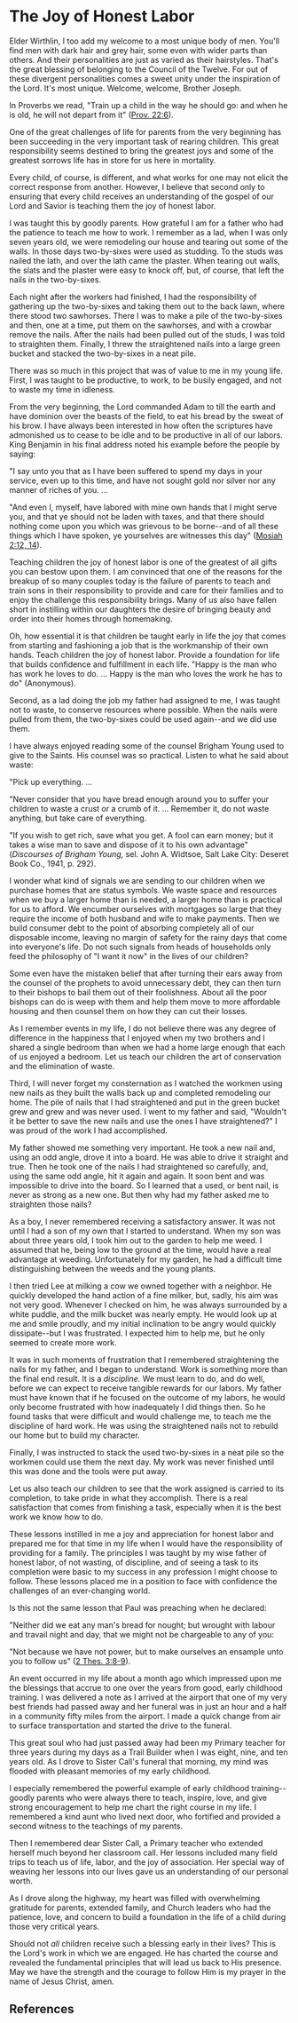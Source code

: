# The Joy of Honest Labor

Elder Wirthlin, I too add my welcome to a most unique body of men. You'll find
men with dark hair and grey hair, some even with wider parts than others. And
their personalities are just as varied as their hairstyles. That's the great
blessing of belonging to the Council of the Twelve. For out of these divergent
personalities comes a sweet unity under the inspiration of the Lord. It's most
unique. Welcome, welcome, Brother Joseph.

In Proverbs we read, "Train up a child in the way he should go: and when he is
old, he will not depart from it" ([Prov.
22:6](/scriptures/ot/prov/22.6?lang=eng#5)).

One of the great challenges of life for parents from the very beginning has
been succeeding in the very important task of rearing children. This great
responsibility seems destined to bring the greatest joys and some of the
greatest sorrows life has in store for us here in mortality.

Every child, of course, is different, and what works for one may not elicit
the correct response from another. However, I believe that second only to
ensuring that every child receives an understanding of the gospel of our Lord
and Savior is teaching them the joy of honest labor.

I was taught this by goodly parents. How grateful I am for a father who had
the patience to teach me how to work. I remember as a lad, when I was only
seven years old, we were remodeling our house and tearing out some of the
walls. In those days two-by-sixes were used as studding. To the studs was
nailed the lath, and over the lath came the plaster. When tearing out walls,
the slats and the plaster were easy to knock off, but, of course, that left
the nails in the two-by-sixes.

Each night after the workers had finished, I had the responsibility of
gathering up the two-by-sixes and taking them out to the back lawn, where
there stood two sawhorses. There I was to make a pile of the two-by-sixes and
then, one at a time, put them on the sawhorses, and with a crowbar remove the
nails. After the nails had been pulled out of the studs, I was told to
straighten them. Finally, I threw the straightened nails into a large green
bucket and stacked the two-by-sixes in a neat pile.

There was so much in this project that was of value to me in my young life.
First, I was taught to be productive, to work, to be busily engaged, and not
to waste my time in idleness.

From the very beginning, the Lord commanded Adam to till the earth and have
dominion over the beasts of the field, to eat his bread by the sweat of his
brow. I have always been interested in how often the scriptures have
admonished us to cease to be idle and to be productive in all of our labors.
King Benjamin in his final address noted his example before the people by
saying:

"I say unto you that as I have been suffered to spend my days in your service,
even up to this time, and have not sought gold nor silver nor any manner of
riches of you. ...

"And even I, myself, have labored with mine own hands that I might serve you,
and that ye should not be laden with taxes, and that there should nothing come
upon you which was grievous to be borne--and of all these things which I have
spoken, ye yourselves are witnesses this day" ([Mosiah 2:12,
14](/scriptures/bofm/mosiah/2.12,14?lang=eng#11)).

Teaching children the joy of honest labor is one of the greatest of all gifts
you can bestow upon them. I am convinced that one of the reasons for the
breakup of so many couples today is the failure of parents to teach and train
sons in their responsibility to provide and care for their families and to
enjoy the challenge this responsibility brings. Many of us also have fallen
short in instilling within our daughters the desire of bringing beauty and
order into their homes through homemaking.

Oh, how essential it is that children be taught early in life the joy that
comes from starting and fashioning a job that is the workmanship of their own
hands. Teach children the joy of honest labor. Provide a foundation for life
that builds confidence and fulfillment in each life. "Happy is the man who has
work he loves to do. ... Happy is the man who loves the work he has to do"
(Anonymous).

Second, as a lad doing the job my father had assigned to me, I was taught not
to waste, to conserve resources where possible. When the nails were pulled
from them, the two-by-sixes could be used again--and we did use them.

I have always enjoyed reading some of the counsel Brigham Young used to give
to the Saints. His counsel was so practical. Listen to what he said about
waste:

"Pick up everything. ...

"Never consider that you have bread enough around you to suffer your children
to waste a crust or a crumb of it. ... Remember it, do not waste anything, but
take care of everything.

"If you wish to get rich, save what you get. A fool can earn money; but it
takes a wise man to save and dispose of it to his own advantage" (_Discourses
of Brigham Young,_ sel. John A. Widtsoe, Salt Lake City: Deseret Book Co.,
1941, p. 292).

I wonder what kind of signals we are sending to our children when we purchase
homes that are status symbols. We waste space and resources when we buy a
larger home than is needed, a larger home than is practical for us to afford.
We encumber ourselves with mortgages so large that they require the income of
both husband and wife to make payments. Then we build consumer debt to the
point of absorbing completely all of our disposable income, leaving no margin
of safety for the rainy days that come into everyone's life. Do not such
signals from heads of households only feed the philosophy of "I want it now"
in the lives of our children?

Some even have the mistaken belief that after turning their ears away from the
counsel of the prophets to avoid unnecessary debt, they can then turn to their
bishops to bail them out of their foolishness. About all the poor bishops can
do is weep with them and help them move to more affordable housing and then
counsel them on how they can cut their losses.

As I remember events in my life, I do not believe there was any degree of
difference in the happiness that I enjoyed when my two brothers and I shared a
single bedroom than when we had a home large enough that each of us enjoyed a
bedroom. Let us teach our children the art of conservation and the elimination
of waste.

Third, I will never forget my consternation as I watched the workmen using new
nails as they built the walls back up and completed remodeling our home. The
pile of nails that I had straightened and put in the green bucket grew and
grew and was never used. I went to my father and said, "Wouldn't it be better
to save the new nails and use the ones I have straightened?" I was proud of
the work I had accomplished.

My father showed me something very important. He took a new nail and, using an
odd angle, drove it into a board. He was able to drive it straight and true.
Then he took one of the nails I had straightened so carefully, and, using the
same odd angle, hit it again and again. It soon bent and was impossible to
drive into the board. So I learned that a used, or bent nail, is never as
strong as a new one. But then why had my father asked me to straighten those
nails?

As a boy, I never remembered receiving a satisfactory answer. It was not until
I had a son of my own that I started to understand. When my son was about
three years old, I took him out to the garden to help me weed. I assumed that
he, being low to the ground at the time, would have a real advantage at
weeding. Unfortunately for my garden, he had a difficult time distinguishing
between the weeds and the young plants.

I then tried Lee at milking a cow we owned together with a neighbor. He
quickly developed the hand action of a fine milker, but, sadly, his aim was
not very good. Whenever I checked on him, he was always surrounded by a white
puddle, and the milk bucket was nearly empty. He would look up at me and smile
proudly, and my initial inclination to be angry would quickly dissipate--but I
was frustrated. I expected him to help me, but he only seemed to create more
work.

It was in such moments of frustration that I remembered straightening the
nails for my father, and I began to understand. Work is something more than
the final end result. It is a _discipline._ We must learn to do, and do well,
before we can expect to receive tangible rewards for our labors. My father
must have known that if he focused on the outcome of my labors, he would only
become frustrated with how inadequately I did things then. So he found tasks
that were difficult and would challenge me, to teach me the discipline of hard
work. He was using the straightened nails not to rebuild our home but to build
my character.

Finally, I was instructed to stack the used two-by-sixes in a neat pile so the
workmen could use them the next day. My work was never finished until this was
done and the tools were put away.

Let us also teach our children to see that the work assigned is carried to its
completion, to take pride in what they accomplish. There is a real
satisfaction that comes from finishing a task, especially when it is the best
work we know how to do.

These lessons instilled in me a joy and appreciation for honest labor and
prepared me for that time in my life when I would have the responsibility of
providing for a family. The principles I was taught by my wise father of
honest labor, of not wasting, of discipline, and of seeing a task to its
completion were basic to my success in any profession I might choose to
follow. These lessons placed me in a position to face with confidence the
challenges of an ever-changing world.

Is this not the same lesson that Paul was preaching when he declared:

"Neither did we eat any man's bread for nought; but wrought with labour and
travail night and day, that we might not be chargeable to any of you:

"Not because we have not power, but to make ourselves an ensample unto you to
follow us" ([2 Thes. 3:8-9](/scriptures/nt/2-thes/3.8-9?lang=eng#7)).

An event occurred in my life about a month ago which impressed upon me the
blessings that accrue to one over the years from good, early childhood
training. I was delivered a note as I arrived at the airport that one of my
very best friends had passed away and her funeral was in just an hour and a
half in a community fifty miles from the airport. I made a quick change from
air to surface transportation and started the drive to the funeral.

This great soul who had just passed away had been my Primary teacher for three
years during my days as a Trail Builder when I was eight, nine, and ten years
old. As I drove to Sister Call's funeral that morning, my mind was flooded
with pleasant memories of my early childhood.

I especially remembered the powerful example of early childhood training--
goodly parents who were always there to teach, inspire, love, and give strong
encouragement to help me chart the right course in my life. I remembered a
kind aunt who lived next door, who fortified and provided a second witness to
the teachings of my parents.

Then I remembered dear Sister Call, a Primary teacher who extended herself
much beyond her classroom call. Her lessons included many field trips to teach
us of life, labor, and the joy of association. Her special way of weaving her
lessons into our lives gave us an understanding of our personal worth.

As I drove along the highway, my heart was filled with overwhelming gratitude
for parents, extended family, and Church leaders who had the patience, love,
and concern to build a foundation in the life of a child during those very
critical years.

Should not _all_ children receive such a blessing early in their lives? This
is the Lord's work in which we are engaged. He has charted the course and
revealed the fundamental principles that will lead us back to His presence.
May we have the strength and the courage to follow Him is my prayer in the
name of Jesus Christ, amen.

## References

